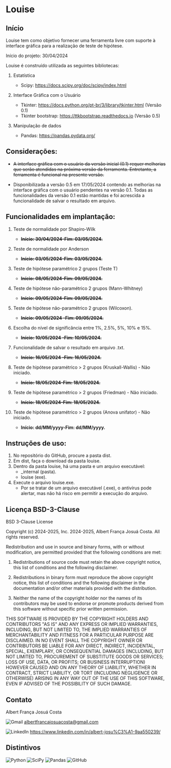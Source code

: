 # Louise

## Início

Louise tem como objetivo fornecer uma ferramenta livre com suporte à interface gráfica para a realização de teste de hipótese.

Início do projeto: 30/04/2024

Louise é construído utilizada as seguintes bibliotecas:

1. Estatística

    - Scipy: <https://docs.scipy.org/doc/scipy/index.html>

2.  Interface Gráfica com o Usuário

    - Tkinter: <https://docs.python.org/pt-br/3/library/tkinter.html> (Versão 0.1)
    - Tkinter bootstrap: <https://ttkbootstrap.readthedocs.io> (Versão 0.5)

3.  Manipulação de dados

    - Pandas: <https://pandas.pydata.org/>


## Considerações:

-   <s>A interface gráfica com o usuário da versão inicial (0.1) requer melhorias que serão atendidas na próxima versão da ferramenta. Entretanto, a ferramenta é funcional na presente versão.</s>

-   Disponibilizada a versão 0.5 em 17/05/2024 contendo as melhorias na interface gráfica com o usuário pendentes na versão 0.1. Todas as funcionalidades da versão 0.1 estão mantidas e foi acrescida a funcionalidade de salvar o resultado em arquivo.


## Funcionalidades em implantação:

1. Teste de normalidade por Shapiro-Wilk
    - <b><s>Início: 30/04/2024-Fim: 03/05/2024.</s></b>

2. Teste de normalidade por Anderson
    - <b><s>Início: 03/05/2024-Fim: 03/05/2024.</s></b>

3. Teste de hipótese paramétrico 2 grupos (Teste T)
    - <b><s>Início: 08/05/2024-Fim: 09/05/2024.</s></b>

4. Teste de hipótese não-paramétrico 2  grupos (Mann-Whitney)
    - <b><s>Início: 09/05/2024-Fim: 09/05/2024.</s></b>

5. Teste de hipótese não-paramétrico 2  grupos (Wilcoxon).
    - <b><s>Início: 09/05/2024 -Fim: 09/05/2024.</s></b>

6. Escolha do nível de significância entre 1%, 2.5%, 5%, 10% e 15%.
    - <b><s>Início: 10/05/2024 -Fim: 10/05/2024.</s></b>

7. Funcionalidade de salvar o resultado em arquivo .txt.
    - <b><s>Início: 16/05/2024 -Fim: 16/05/2024.</s></b>

8. Teste de hipótese paramétrico > 2  grupos (Kruskall-Wallis) - Não iniciado.
    - <b><s>Início: 18/05/2024-Fim: 18/05/2024.</s></b>

9. Teste de hipótese paramétrico > 2  grupos (Friedman) - Não iniciado.
    - <b><s>Início: 18/05/2024-Fim: 18/05/2024.</s></b>

10. Teste de hipótese paramétrico > 2  grupos (Anova unifator) - Não iniciado.
    - <b>Início: dd/MM/yyyy-Fim: dd/MM/yyyy.</b>



## Instruções de uso:

1. No repositório do GitHub, procure a pasta dist.
2. Em dist, faça o download da pasta louise.
3. Dentro da pasta louise, há uma pasta e um arquivo executável:
    - _internal (pasta).
    - louise (exe).
4. Execute o arquivo louise.exe.
    - Por se tratar de um arquivo executável (.exe), o antivírus pode alertar, mas não há risco em permitir a execução do arquivo.

## Licença BSD-3-Clause 

BSD 3-Clause License

Copyright (c) 2024-2025, Inc. 2024-2025, Albert França Josuá Costa.
All rights reserved.

Redistribution and use in source and binary forms, with or without
modification, are permitted provided that the following conditions
are met:

1. Redistributions of source code must retain the above copyright
   notice, this list of conditions and the following disclaimer.

2. Redistributions in binary form must reproduce the above
   copyright notice, this list of conditions and the following
   disclaimer in the documentation and/or other materials provided
   with the distribution.

3. Neither the name of the copyright holder nor the names of its
   contributors may be used to endorse or promote products derived
   from this software without specific prior written permission.

THIS SOFTWARE IS PROVIDED BY THE COPYRIGHT HOLDERS AND CONTRIBUTORS
"AS IS" AND ANY EXPRESS OR IMPLIED WARRANTIES, INCLUDING, BUT NOT
LIMITED TO, THE IMPLIED WARRANTIES OF MERCHANTABILITY AND FITNESS FOR
A PARTICULAR PURPOSE ARE DISCLAIMED. IN NO EVENT SHALL THE COPYRIGHT
OWNER OR CONTRIBUTORS BE LIABLE FOR ANY DIRECT, INDIRECT, INCIDENTAL,
SPECIAL, EXEMPLARY, OR CONSEQUENTIAL DAMAGES (INCLUDING, BUT NOT
LIMITED TO, PROCUREMENT OF SUBSTITUTE GOODS OR SERVICES; LOSS OF USE,
DATA, OR PROFITS; OR BUSINESS INTERRUPTION) HOWEVER CAUSED AND ON ANY
THEORY OF LIABILITY, WHETHER IN CONTRACT, STRICT LIABILITY, OR TORT
(INCLUDING NEGLIGENCE OR OTHERWISE) ARISING IN ANY WAY OUT OF THE USE
OF THIS SOFTWARE, EVEN IF ADVISED OF THE POSSIBILITY OF SUCH DAMAGE.

## Contato

Albert França Josuá Costa

![Gmail](https://img.shields.io/badge/Gmail-D14836?style=for-the-badge&logo=gmail&logoColor=white) <albertfrancajosuacosta@gmail.com>

![LinkedIn](https://img.shields.io/badge/linkedin-%230077B5.svg?style=for-the-badge&logo=linkedin&logoColor=white) <https://www.linkedin.com/in/albert-josu%C3%A1-9aa550239/>


## Distintivos

![Python](https://img.shields.io/badge/python-3670A0?style=for-the-badge&logo=python&logoColor=ffdd54) ![SciPy](https://img.shields.io/badge/SciPy-%230C55A5.svg?style=for-the-badge&logo=scipy&logoColor=%white) ![Pandas](https://img.shields.io/badge/pandas-%23150458.svg?style=for-the-badge&logo=pandas&logoColor=white) ![GitHub](https://img.shields.io/badge/github-%23121011.svg?style=for-the-badge&logo=github&logoColor=white)